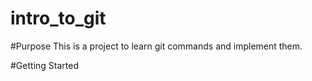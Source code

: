 # intro_to_git

#Purpose
This is a project to learn git commands and implement them.

#Getting Started
